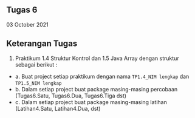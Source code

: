 ## Tugas 6

03 October 2021

## Keterangan Tugas

1. Praktikum 1.4 Struktur Kontrol dan 1.5 Java Array dengan struktur sebagai berikut :

- a. Buat project setiap praktikum dengan nama `TP1.4_NIM lengkap` dan `TP1.5_NIM lengkap`
- b. Dalam setiap project buat package masing-masing percobaan (Tugas6.Satu, Tugas6.Dua, Tugas6.Tiga dst)
- c. Dalam setiap project buat package masing-masing latihan (Latihan4.Satu, Latihan4.Dua, dst)
